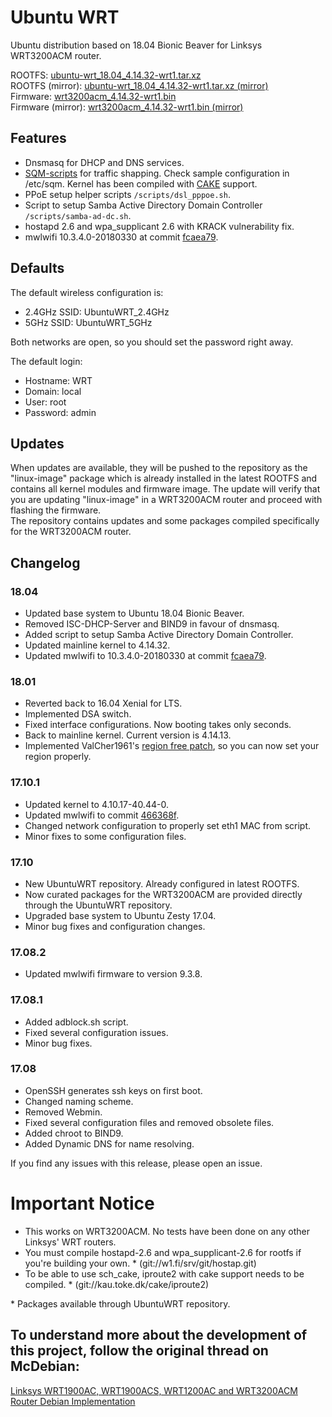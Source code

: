 # Ubuntu WRT
Ubuntu distribution based on 18.04 Bionic Beaver for Linksys WRT3200ACM router.  

ROOTFS: [ubuntu-wrt_18.04_4.14.32-wrt1.tar.xz](http://www.mediafire.com/file/1nsdv1kkd9d2oks/ubuntu-wrt_18.04_4.14.32-wrt1.tar.xz)  
ROOTFS (mirror): [ubuntu-wrt_18.04_4.14.32-wrt1.tar.xz (mirror)](https://wrt.hinrichs.io/downloads/18.04/ubuntu-wrt_18.04_4.14.32-wrt1.tar.xz)  
Firmware: [wrt3200acm_4.14.32-wrt1.bin](http://www.mediafire.com/file/oh2x0vrz476b2t4/wrt3200acm_4.14.32-wrt1.bin)  
Firmware (mirror): [wrt3200acm_4.14.32-wrt1.bin (mirror)](https://wrt.hinrichs.io/downloads/18.04/wrt3200acm_4.14.32-wrt1.bin)  

## Features
* Dnsmasq for DHCP and DNS services.
* [SQM-scripts](https://github.com/tohojo/sqm-scripts) for traffic shapping. Check sample configuration in /etc/sqm. Kernel has been compiled with [CAKE](https://www.bufferbloat.net/projects/codel/wiki/Cake/) support.
* PPoE setup helper scripts `/scripts/dsl_pppoe.sh`.
* Script to setup Samba Active Directory Domain Controller `/scripts/samba-ad-dc.sh`.
* hostapd 2.6 and wpa_supplicant 2.6 with KRACK vulnerability fix.
* mwlwifi 10.3.4.0-20180330 at commit [fcaea79](https://github.com/kaloz/mwlwifi/commit/fcaea79ad33d6ae3c381d9e96bf77d6870ca8e79).

## Defaults
The default wireless configuration is:  

* 2.4GHz SSID: UbuntuWRT_2.4GHz
* 5GHz SSID: UbuntuWRT_5GHz

Both networks are open, so you should set the password right away.  

The default login:  

* Hostname: WRT
* Domain: local
* User: root
* Password: admin

## Updates
When updates are available, they will be pushed to the repository as the "linux-image" package which is already installed in the latest ROOTFS and contains all kernel modules and firmware image. The update will verify that you are updating "linux-image" in a WRT3200ACM router and proceed with flashing the firmware.  
The repository contains updates and some packages compiled specifically for the WRT3200ACM router.  

## Changelog
### 18.04
* Updated base system to Ubuntu 18.04 Bionic Beaver.
* Removed ISC-DHCP-Server and BIND9 in favour of dnsmasq.
* Added script to setup Samba Active Directory Domain Controller.
* Updated mainline kernel to 4.14.32.
* Updated mwlwifi to 10.3.4.0-20180330 at commit [fcaea79](https://github.com/kaloz/mwlwifi/commit/fcaea79ad33d6ae3c381d9e96bf77d6870ca8e79).

### 18.01
* Reverted back to 16.04 Xenial for LTS.
* Implemented DSA switch.
* Fixed interface configurations. Now booting takes only seconds.
* Back to mainline kernel. Current version is 4.14.13.
* Implemented ValCher1961's [region free patch](https://github.com/ValCher1961/McDebian_WRT3200ACM), so you can now set your region properly.

### 17.10.1
* Updated kernel to 4.10.17-40.44-0.
* Updated mwlwifi to commit [466368f](https://github.com/kaloz/mwlwifi/commit/466368f9454250c2bc024795600d92564553d9bb).
* Changed network configuration to properly set eth1 MAC from script.
* Minor fixes to some configuration files.

### 17.10
* New UbuntuWRT repository. Already configured in latest ROOTFS.
* Now curated packages for the WRT3200ACM are provided directly through the UbuntuWRT repository.
* Upgraded base system to Ubuntu Zesty 17.04.
* Minor bug fixes and configuration changes.

### 17.08.2
* Updated mwlwifi firmware to version 9.3.8.

### 17.08.1
* Added adblock.sh script.
* Fixed several configuration issues.
* Minor bug fixes.

### 17.08
* OpenSSH generates ssh keys on first boot.
* Changed naming scheme.
* Removed Webmin.
* Fixed several configuration files and removed obsolete files.
* Added chroot to BIND9.
* Added Dynamic DNS for name resolving.

If you find any issues with this release, please open an issue.  

# Important Notice
* This works on WRT3200ACM. No tests have been done on any other Linksys' WRT routers.  
* You must compile hostapd-2.6 and wpa_supplicant-2.6 for rootfs if you're building your own. \* (git://w1.fi/srv/git/hostap.git)  
* To be able to use sch_cake, iproute2 with cake support needs to be compiled. \* (git://kau.toke.dk/cake/iproute2)  

\* Packages available through UbuntuWRT repository.  

## To understand more about the development of this project, follow the original thread on McDebian:
[Linksys WRT1900AC, WRT1900ACS, WRT1200AC and WRT3200ACM Router Debian Implementation](https://www.snbforums.com/threads/linksys-wrt1900ac-wrt1900acs-wrt1200ac-and-wrt3200acm-router-debian-implementation.28394/)
